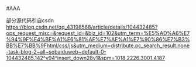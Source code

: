 #AAA

部分源代码引自csdn
https://blog.csdn.net/qq_43198568/article/details/104432485?ops_request_misc=&request_id=&biz_id=102&utm_term=%E5%AD%A6%E7%94%9F%E4%BF%A1%E6%81%AF%E7%AE%A1%E7%90%86%E7%B3%BB%E7%BB%9Fhtml/css/js&utm_medium=distribute.pc_search_result.none-task-blog-2~all~sobaiduweb~default-0-104432485.142^v94^insert_down28v1&spm=1018.2226.3001.4187
